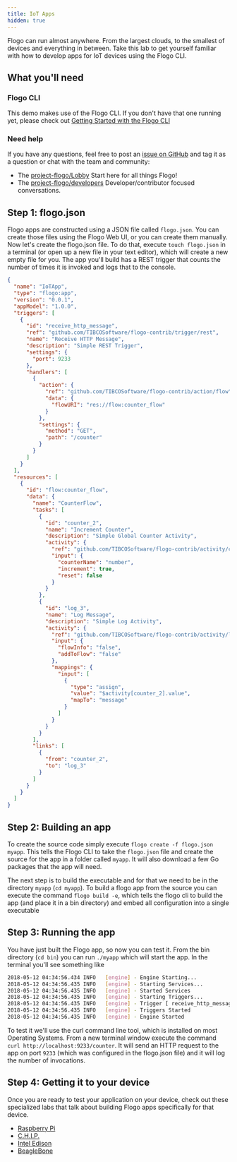 ```yaml
---
title: IoT Apps
hidden: true
---
```


Flogo can run almost anywhere. From the largest clouds, to the smallest of devices and everything in between. Take this lab to get yourself familiar with how to develop apps for IoT devices using the Flogo CLI.

## What you'll need

### Flogo CLI

This demo makes use of the Flogo CLI. If you don't have that one running yet, please check out [Getting Started with the Flogo CLI](../../getting-started/getting-started-cli/)

### Need help

If you have any questions, feel free to post an [issue on GitHub](https://github.com/TIBCOSoftware/flogo/issues) and tag it as a question or chat with the team and community:

* The [project-flogo/Lobby](https://gitter.im/project-flogo/Lobby) Start here for all things Flogo!
* The [project-flogo/developers](https://gitter.im/project-flogo/developers) Developer/contributor focused conversations.

## Step 1: flogo.json

Flogo apps are constructed using a JSON file called `flogo.json`. You can create those files using the Flogo Web UI, or you can create them manually. Now let's create the flogo.json file. To do that, execute `touch flogo.json` in a terminal (or open up a new file in your text editor), which will create a new empty file for you. The app you'll build has a REST trigger that counts the number of times it is invoked and logs that to the console.

```json
{
  "name": "IoTApp",
  "type": "flogo:app",
  "version": "0.0.1",
  "appModel": "1.0.0",
  "triggers": [
    {
      "id": "receive_http_message",
      "ref": "github.com/TIBCOSoftware/flogo-contrib/trigger/rest",
      "name": "Receive HTTP Message",
      "description": "Simple REST Trigger",
      "settings": {
        "port": 9233
      },
      "handlers": [
        {
          "action": {
            "ref": "github.com/TIBCOSoftware/flogo-contrib/action/flow",
            "data": {
              "flowURI": "res://flow:counter_flow"
            }
          },
          "settings": {
            "method": "GET",
            "path": "/counter"
          }
        }
      ]
    }
  ],
  "resources": [
    {
      "id": "flow:counter_flow",
      "data": {
        "name": "CounterFlow",
        "tasks": [
          {
            "id": "counter_2",
            "name": "Increment Counter",
            "description": "Simple Global Counter Activity",
            "activity": {
              "ref": "github.com/TIBCOSoftware/flogo-contrib/activity/counter",
              "input": {
                "counterName": "number",
                "increment": true,
                "reset": false
              }
            }
          },
          {
            "id": "log_3",
            "name": "Log Message",
            "description": "Simple Log Activity",
            "activity": {
              "ref": "github.com/TIBCOSoftware/flogo-contrib/activity/log",
              "input": {
                "flowInfo": "false",
                "addToFlow": "false"
              },
              "mappings": {
                "input": [
                  {
                    "type": "assign",
                    "value": "$activity[counter_2].value",
                    "mapTo": "message"
                  }
                ]
              }
            }
          }
        ],
        "links": [
          {
            "from": "counter_2",
            "to": "log_3"
          }
        ]
      }
    }
  ]
}
```

## Step 2: Building an app

To create the source code simply execute `flogo create -f flogo.json myapp`. This tells the Flogo CLI to take the `flogo.json` file and create the source for the app in a folder called `myapp`. It will also download a few Go packages that the app will need.

The next step is to build the executable and for that we need to be in the directory `myapp` (`cd myapp`). To build a flogo app from the source you can execute the command `flogo build -e`, which tells the flogo cli to build the app (and place it in a bin directory) and embed all configuration into a single executable

## Step 3: Running the app

You have just built the Flogo app, so now you can test it. From the bin directory (`cd bin`) you can run `./myapp` which will start the app. In the terminal you'll see something like

```bash
2018-05-12 04:34:56.434 INFO   [engine] - Engine Starting...
2018-05-12 04:34:56.435 INFO   [engine] - Starting Services...
2018-05-12 04:34:56.435 INFO   [engine] - Started Services
2018-05-12 04:34:56.435 INFO   [engine] - Starting Triggers...
2018-05-12 04:34:56.435 INFO   [engine] - Trigger [ receive_http_message ]: Started
2018-05-12 04:34:56.435 INFO   [engine] - Triggers Started
2018-05-12 04:34:56.435 INFO   [engine] - Engine Started
```

To test it we'll use the curl command line tool, which is installed on most Operating Systems. From a new terminal window execute the command `curl http://localhost:9233/counter`. It will send an HTTP request to the app on port `9233` (which was configured in the flogo.json file) and it will log the number of invocations.

## Step 4: Getting it to your device

Once you are ready to test your application on your device, check out these specialized labs that talk about building Flogo apps specifically for that device.

* [Raspberry Pi](../raspberry-iot-cli) 
* [C.H.I.P.](../chip)
* [Intel Edison](../edison)
* [BeagleBone](../beaglebone)
